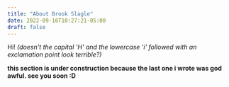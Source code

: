 ```yaml
---
title: "About Brook Slagle"
date: 2022-09-16T10:27:21-05:00
draft: false
---
```


Hi! *(doesn't the capital 'H' and the lowercase 'i' followed with an exclamation point look terrible?)*

**this section is under construction because the last one i wrote was god awful. see you soon :D**

<!-- I have a knack for being able to take something that I am entirely new to and if I find myself enjoying it, I have the ability to learn a lot about it in a short period of time and retain it relatively well. Examples are hobbies that I have delved into: guitars, longboards, keyboards, computers, programming, photoshop/GFX,  -->